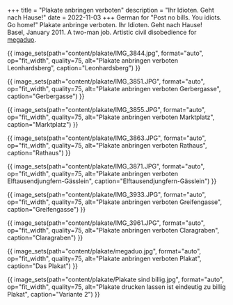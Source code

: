 +++
title = "Plakate anbringen verboten"
description = "Ihr Idioten. Geht nach Hause!"
date = 2022-11-03
+++
German for "Post no bills. You idiots. Go home!" Plakate anbringe verboten. Ihr Idioten. Geht nach Hause!  
Basel, January 2011. A two-man job. Artistic civil disobedience for [megaduo](/megaduo).

{{ image_sets(path="content/plakate/IMG_3844.jpg", format="auto", op="fit_width", quality=75, alt="Plakate anbringen verboten Leonhardsberg", caption="Leonhardsberg") }}

{{ image_sets(path="content/plakate/IMG_3851.JPG", format="auto", op="fit_width", quality=75, alt="Plakate anbringen verboten Gerbergasse", caption="Gerbergasse") }}

{{ image_sets(path="content/plakate/IMG_3855.JPG", format="auto", op="fit_width", quality=75, alt="Plakate anbringen verboten Marktplatz", caption="Marktplatz") }}

{{ image_sets(path="content/plakate/IMG_3863.JPG", format="auto", op="fit_width", quality=75, alt="Plakate anbringen verboten Rathaus", caption="Rathaus") }}

{{ image_sets(path="content/plakate/IMG_3871.JPG", format="auto", op="fit_width", quality=75, alt="Plakate anbringen verboten Elftausendjungfern-Gässlein", caption="Elftausendjungfern-Gässlein") }}

{{ image_sets(path="content/plakate/IMG_3933.JPG", format="auto", op="fit_width", quality=75, alt="Plakate anbringen verboten Greifengasse", caption="Greifengasse") }}

{{ image_sets(path="content/plakate/IMG_3961.JPG", format="auto", op="fit_width", quality=75, alt="Plakate anbringen verboten Claragraben", caption="Claragraben") }}

{{ image_sets(path="content/plakate/megaduo.jpg", format="auto", op="fit_width", quality=75, alt="Plakate anbringen verboten Plakat", caption="Das Plakat") }}

{{ image_sets(path="content/plakate/Plakate sind billig.jpg", format="auto", op="fit_width", quality=75, alt="Plakate drucken lassen ist eindeutig zu billig Plakat", caption="Variante 2") }}
